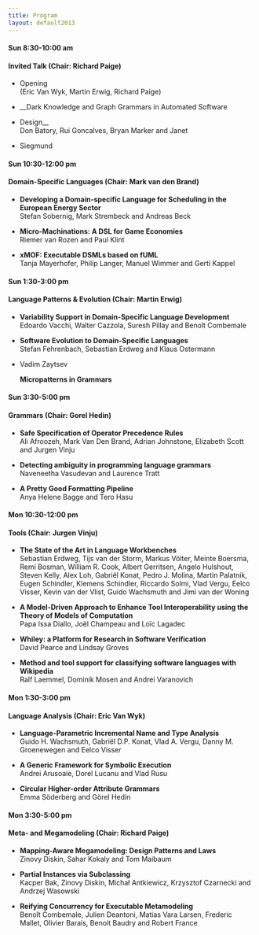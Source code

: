 ```yaml
---
title: Program
layout: default2013
---
```


#### Sun 8:30-10:00 am
#### Invited Talk (Chair: Richard Paige)

* Opening<br>(Eric Van Wyk, Martin Erwig, Richard Paige)

* __Dark Knowledge and Graph Grammars in Automated Software
* Design__<br>Don Batory, Rui Goncalves, Bryan Marker and Janet
* Siegmund 

#### Sun 10:30-12:00 pm
#### Domain-Specific Languages (Chair: Mark van den Brand)

* __Developing a Domain-specific Language for Scheduling in the
  European Energy Sector__<br>Stefan Sobernig, Mark Strembeck and
  Andreas Beck

* __Micro-Machinations: A DSL for Game Economies__<br>Riemer van Rozen
  and Paul Klint 

* __xMOF: Executable DSMLs based on fUML__<br>Tanja Mayerhofer, Philip
  Langer, Manuel Wimmer and Gerti Kappel 

#### Sun 1:30-3:00 pm
#### Language Patterns & Evolution (Chair: Martin Erwig)

* __Variability Support in Domain-Specific Language
  Development__<br>Edoardo Vacchi, Walter Cazzola, Suresh Pillay and
  Benoît Combemale 

* __Software Evolution to Domain-Specific Languages__<br>Stefan
  Fehrenbach, Sebastian Erdweg and Klaus Ostermann 

* Vadim Zaytsev

  __Micropatterns in Grammars__

#### Sun 3:30-5:00 pm
#### Grammars (Chair: Gorel Hedin)

* __Safe Specification of Operator Precedence Rules__<br>Ali Afroozeh,
  Mark Van Den Brand, Adrian Johnstone, Elizabeth Scott and Jurgen
  Vinju 

* __Detecting ambiguity in programming language
  grammars__<br>Naveneetha Vasudevan and Laurence Tratt 

* __A Pretty Good Formatting Pipeline__<br>Anya Helene Bagge and Tero
  Hasu 

#### Mon 10:30-12:00 pm
#### Tools (Chair: Jurgen Vinju)

* __The State of the Art in Language Workbenches__ <br>Sebastian
  Erdweg, Tijs van der Storm, Markus Völter, Meinte Boersma, Remi
  Bosman, William R. Cook, Albert Gerritsen, Angelo Hulshout, Steven
  Kelly, Alex Loh, Gabriël Konat, Pedro J. Molina, Martin Palatnik,
  Eugen Schindler, Klemens Schindler, Riccardo Solmi, Vlad Vergu,
  Eelco Visser, Kevin van der Vlist, Guido Wachsmuth and Jimi van der
  Woning 

* __A Model-Driven Approach to Enhance Tool Interoperability using the
  Theory of Models of Computation__<br>Papa Issa Diallo, Joël Champeau
  and Loïc Lagadec 

* __Whiley: a Platform for Research in Software
  Verification__<br>David Pearce and Lindsay Groves 

* __Method and tool support for classifying software languages with
  Wikipedia__<br>Ralf Laemmel, Dominik Mosen and Andrei Varanovich 

#### Mon 1:30-3:00 pm
#### Language Analysis (Chair: Eric Van Wyk)

* __Language-Parametric Incremental Name and Type Analysis__<br>Guido
  H. Wachsmuth, Gabriël D.P. Konat, Vlad A. Vergu, Danny 
  M. Groenewegen and Eelco Visser 

* __A Generic Framework for Symbolic Execution__<br>Andrei Arusoaie,
  Dorel Lucanu and Vlad Rusu 

* __Circular Higher-order Attribute Grammars__<br>Emma Söderberg and
  Görel Hedin 

#### Mon 3:30-5:00 pm
#### Meta- and Megamodeling (Chair: Richard Paige)

* __Mapping-Aware Megamodeling: Design Patterns and Laws__<br>Zinovy
  Diskin, Sahar Kokaly and Tom Maibaum 

* __Partial Instances via Subclassing__<br>Kacper Bak, Zinovy Diskin,
  Michał Antkiewicz, Krzysztof Czarnecki and Andrzej Wasowski 

* __Reifying Concurrency for Executable Metamodeling__<br>Benoît
  Combemale, Julien Deantoni, Matias Vara Larsen, Frederic Mallet,
  Olivier Barais, Benoit Baudry and Robert France 

  
